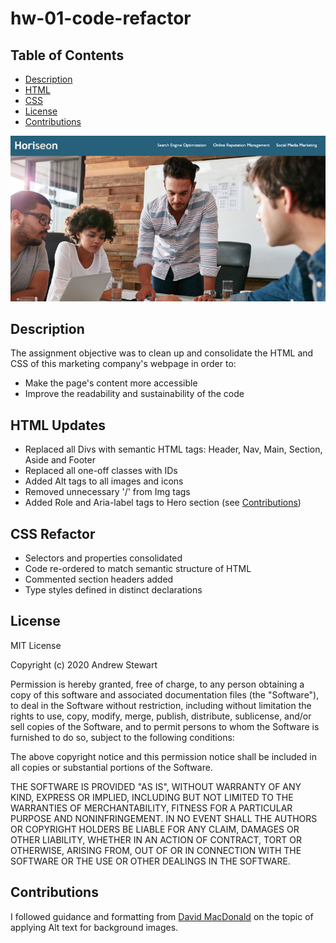 # hw-01-code-refactor

## Table of Contents

* [Description](#description)
* [HTML](#html)
* [CSS](#css)
* [License](#license)
* [Contributions](#contributions)

![Horiseon Home Page](assets/images/horiseon.jpg)

## Description

The assignment objective was to clean up and consolidate the HTML and CSS of this marketing company's webpage in order to:
- Make the page's content more accessible
- Improve the readability and sustainability of the code


## HTML Updates
- Replaced all Divs with semantic HTML tags: Header, Nav, Main, Section, Aside and Footer
- Replaced all one-off classes with IDs
- Added Alt tags to all images and icons
- Removed unnecessary '/' from Img tags
- Added Role and Aria-label tags to Hero section (see [Contributions](#contributions))



## CSS Refactor
- Selectors and properties consolidated
- Code re-ordered to match semantic structure of HTML
- Commented section headers added
- Type styles defined in distinct declarations


## License

MIT License

Copyright (c) 2020 Andrew Stewart

Permission is hereby granted, free of charge, to any person obtaining a copy
of this software and associated documentation files (the "Software"), to deal
in the Software without restriction, including without limitation the rights
to use, copy, modify, merge, publish, distribute, sublicense, and/or sell
copies of the Software, and to permit persons to whom the Software is
furnished to do so, subject to the following conditions:

The above copyright notice and this permission notice shall be included in all
copies or substantial portions of the Software.

THE SOFTWARE IS PROVIDED "AS IS", WITHOUT WARRANTY OF ANY KIND, EXPRESS OR
IMPLIED, INCLUDING BUT NOT LIMITED TO THE WARRANTIES OF MERCHANTABILITY,
FITNESS FOR A PARTICULAR PURPOSE AND NONINFRINGEMENT. IN NO EVENT SHALL THE
AUTHORS OR COPYRIGHT HOLDERS BE LIABLE FOR ANY CLAIM, DAMAGES OR OTHER
LIABILITY, WHETHER IN AN ACTION OF CONTRACT, TORT OR OTHERWISE, ARISING FROM,
OUT OF OR IN CONNECTION WITH THE SOFTWARE OR THE USE OR OTHER DEALINGS IN THE
SOFTWARE.


## Contributions

I followed guidance and formatting from [David MacDonald](http://www.davidmacd.com/blog/alternate-text-for-css-background-images.html) on the topic of applying Alt text for background images.